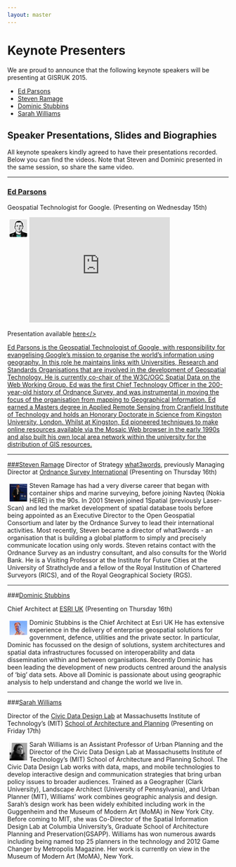 ```yaml
---
layout: master
---
```


Keynote Presenters
================

We are proud to announce that the following keynote speakers will be presenting at GISRUK 2015.

- [Ed Parsons](http://www.edparsons.com/)
- [Steven Ramage](https://twitter.com/Steven_Ramage)
- [Dominic Stubbins](https://www.linkedin.com/pub/dominic-stubbins/5/439/1a2)
- [Sarah Williams](http://dusp.mit.edu/faculty/sarah-williams)


Speaker Presentations, Slides and Biographies
------------------

All keynote speakers kindly agreed to have their presentations recorded. Below you can find the videos. Note that Steven and Dominic presented in the same session, so share the same video.


<hr/>

### [Ed Parsons](http://www.edparsons.com/)
Geospatial Technologist for Google. (Presenting on Wednesday 15th)

<a href="http://www.edparsons.com/"><img src="./figures/ed.parsons.picture.png" style="float:left; width:8%; height:auto; padding:5px;"/></a>

<iframe aligh="right" width="320" height="240" frameborder="0" scrolling="auto" marginheight="0" marginwidth="0" src="https://mymedia.leeds.ac.uk/Mediasite/Play/cdbf9a40c030492a87e8a926af8478821d"></iframe>

Presentation available <a href="https://mymedia.leeds.ac.uk/Mediasite/Play/cdbf9a40c030492a87e8a926af8478821d">here</>

Ed Parsons is the Geospatial Technologist of Google, with responsibility for evangelising Google’s mission to organise the world’s information using geography. In this role he maintains links with Universities, Research and Standards Organisations that are involved in the development of Geospatial Technology. He is currently co-chair of the W3C/OGC Spatial Data on the Web Working Group. Ed was the first Chief Technology Officer in the 200-year-old history of Ordnance Survey, and was instrumental in moving the focus of the organisation from mapping to Geographical Information.  Ed earned a Masters degree in Applied Remote Sensing from Cranfield Institute of Technology and holds an Honorary Doctorate in Science from Kingston University, London. Whilst at Kingston, Ed pioneered techniques to make online resources available via the Mosaic Web browser in the early 1990s and also built his own local area network within the university for the distribution of GIS resources.

<hr/>
 
###[Steven Ramage](https://twitter.com/Steven_Ramage)
Director of Strategy [what3words](www.what3words.com), previously Managing Director at [Ordnance Survey International](www.ordnancesurvey.co.uk/international/) (Presenting on Thursday 16th)

<img src="./figures/s.ramage.picture.png" style="float:left; width:8%; height:auto; padding:5px;"/>
 
Steven Ramage has had a very diverse career that began with container ships and marine surveying, before joining Navteq (Nokia HERE) in the 90s. In 2001 Steven joined 1Spatial (previously Laser-Scan) and led the market development of spatial database tools before being appointed as an Executive Director to the Open Geospatial Consortium and later by the Ordnance Survey to lead their international activities. Most recently, Steven became a director of what3words - an organisation that is building a global platform to simply and precisely communicate location using only words.  Steven retains contact with the Ordnance Survey as an industry consultant, and also consults for the World Bank. He is a Visiting Professor at the Institute for Future Cities at the University of Strathclyde and a fellow of the Royal Institution of Chartered Surveyors (RICS), and of the Royal Geographical Society (RGS). 
 
<hr/>


###[Dominic Stubbins](https://www.linkedin.com/pub/dominic-stubbins/5/439/1a2)

Chief Architect at [ESRI UK](http://www.esriuk.com/)  (Presenting on Thursday 16th)

<img src="./figures/d.stubbins_photo.jpg" style="float:left; width:8%; height:auto; padding:5px;"/>

Dominic Stubbins is the Chief Architect at Esri UK He has extensive experience in the delivery of enterprise geospatial solutions for government, defence, utilities and the private sector. In particular, Dominic has focussed on the design of solutions, system architectures and spatial data infrastructures focussed on interoperability and data dissemination within and between organisations. Recently Dominic has been leading the development of new products centred around the analysis of ‘big’ data sets.  Above all Dominic is passionate about using geographic analysis to help understand and change the world we live in.

<hr/>

###[Sarah Williams](http://dusp.mit.edu/faculty/sarah-williams)

Director of the [Civic Data Design Lab](http://www.civicdatadesignlab.org/) at Massachusetts Institute of Technology’s (MIT) [School of Architecture and Planning](http://sap.mit.edu/)  (Presenting on Friday 17th)

<a href="http://dusp.mit.edu/faculty/sarah-williams"><img src="./figures/s.williams.picture.jpg" style="float:left; width:8%; height:auto; padding:5px;"/></a>
 
Sarah Williams is an Assistant Professor of Urban Planning and the Director of the Civic Data Design Lab at Massachusetts Institute of Technology’s (MIT) School of Architecture and Planning School. The Civic Data Design Lab works with data, maps, and mobile technologies to develop interactive design and communication strategies that bring urban policy issues to broader audiences.  Trained as a Geographer (Clark University), Landscape Architect (University of Pennsylvania), and Urban Planner (MIT), Williams’ work combines geographic analysis and design. Sarah’s design work has been widely exhibited including work in the Guggenheim and the Museum of Modern Art (MoMA) in New York City. 
Before coming to MIT, she was Co-Director of the Spatial Information Design Lab at Columbia University’s, Graduate School of Architecture Planning and Preservation(GSAPP). Williams has won numerous awards including being named top 25 planners in the technology and 2012 Game Changer by Metropolis Magazine. Her work is currently on view in the Museum of Modern Art (MoMA), New York.

